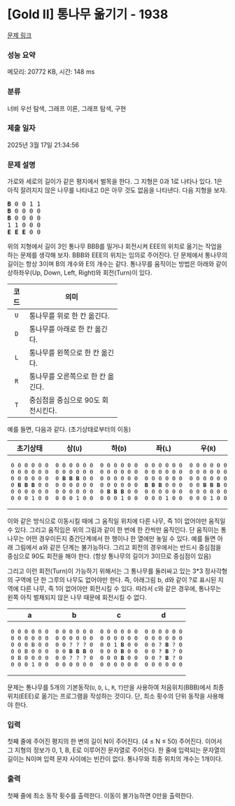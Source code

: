# [Gold II] 통나무 옮기기 - 1938 

[문제 링크](https://www.acmicpc.net/problem/1938) 

### 성능 요약

메모리: 20772 KB, 시간: 148 ms

### 분류

너비 우선 탐색, 그래프 이론, 그래프 탐색, 구현

### 제출 일자

2025년 3월 17일 21:34:56

### 문제 설명

<p>가로와 세로의 길이가 같은 평지에서 벌목을 한다. 그 지형은 0과 1로 나타나 있다. 1은 아직 잘려지지 않은 나무를 나타내고 0은 아무 것도 없음을 나타낸다. 다음 지형을 보자.</p>

<pre><strong>B</strong> 0 0 1 1
<strong>B</strong> 0 0 0 0
<strong>B</strong> 0 0 0 0
1 1 0 0 0
<strong>E</strong> <strong>E</strong> <strong>E</strong> 0 0</pre>

<p>위의 지형에서 길이 3인 통나무 BBB를 밀거나 회전시켜 EEE의 위치로 옮기는 작업을 하는 문제를 생각해 보자. BBB와 EEE의 위치는 임의로 주어진다. 단 문제에서 통나무의 길이는 항상 3이며 B의 개수와 E의 개수는 같다. 통나무를 움직이는 방법은 아래와 같이 상하좌우(Up, Down, Left, Right)와 회전(Turn)이 있다.</p>

<table class="table table-bordered" style="width:50%">
	<thead>
		<tr>
			<th style="text-align: center;">코드</th>
			<th style="text-align: center;">의미</th>
		</tr>
	</thead>
	<tbody>
		<tr>
			<td style="text-align:center"><code>U</code></td>
			<td>통나무를 위로 한 칸 옮긴다.</td>
		</tr>
		<tr>
			<td style="text-align:center"><code>D</code></td>
			<td>통나무를 아래로 한 칸 옮긴다.</td>
		</tr>
		<tr>
			<td style="text-align:center"><code>L</code></td>
			<td>통나무를 왼쪽으로 한 칸 옮긴다.</td>
		</tr>
		<tr>
			<td style="text-align:center"><code>R</code></td>
			<td>통나무를 오른쪽으로 한 칸 옮긴다.</td>
		</tr>
		<tr>
			<td style="text-align:center"><code>T</code></td>
			<td>중심점을 중심으로 90도 회전시킨다.</td>
		</tr>
	</tbody>
</table>

<p>예를 들면, 다음과 같다. (초기상태로부터의 이동)</p>

<table class="table table-bordered" style="width:100%">
	<thead>
		<tr>
			<th style="text-align: center;">초기상태</th>
			<th style="text-align: center;">상(<code>U</code>)</th>
			<th style="text-align: center;">하(<code>D</code>)</th>
			<th style="text-align: center;">좌(<code>L</code>)</th>
			<th style="text-align: center;">우(<code>R</code>)</th>
			<th style="text-align: center;">회전(<code>T</code>)</th>
		</tr>
	</thead>
	<tbody>
		<tr>
			<td>
			<pre style="text-align:center">0 0 0 0 0 0
0 0 0 0 0 0
0 0 0 0 0 0
0 <strong>B B B</strong> 0 0
0 0 0 0 0 0
0 0 0 1 0 0</pre>
			</td>
			<td>
			<pre style="text-align:center">0 0 0 0 0 0
0 0 0 0 0 0
0 <strong>B B B</strong> 0 0
0 0 0 0 0 0
0 0 0 0 0 0
0 0 0 1 0 0</pre>
			</td>
			<td>
			<pre style="text-align:center">0 0 0 0 0 0
0 0 0 0 0 0
0 0 0 0 0 0
0 0 0 0 0 0
0 <strong>B B B</strong> 0 0
0 0 0 1 0 0</pre>
			</td>
			<td>
			<pre style="text-align:center">0 0 0 0 0 0
0 0 0 0 0 0
0 0 0 0 0 0
<strong>B B B</strong> 0 0 0
0 0 0 0 0 0
0 0 0 1 0 0</pre>
			</td>
			<td>
			<pre style="text-align:center">0 0 0 0 0 0
0 0 0 0 0 0
0 0 0 0 0 0
0 0 <strong>B B B</strong> 0
0 0 0 0 0 0
0 0 0 1 0 0</pre>
			</td>
			<td>
			<pre style="text-align:center">0 0 0 0 0 0
0 0 0 0 0 0
0 0 <strong>B</strong> 0 0 0
0 0 <strong>B</strong> 0 0 0
0 0 <strong>B</strong> 0 0 0
0 0 0 1 0 0</pre>
			</td>
		</tr>
	</tbody>
</table>

<p>이와 같은 방식으로 이동시킬 때에 그 움직일 위치에 다른 나무, 즉 1이 없어야만 움직일 수 있다. 그리고 움직임은 위의 그림과 같이 한 번에 한 칸씩만 움직인다. 단 움직이는 통나무는 어떤 경우이든지 중간단계에서 한 행이나 한 열에만 놓일 수 있다. 예를 들면 아래 그림에서 a와 같은 단계는 불가능하다. 그리고 회전의 경우에서는 반드시 중심점을 중심으로 90도 회전을 해야 한다. (항상 통나무의 길이가 3이므로 중심점이 있음)</p>

<p>그리고 이런 회전(Turn)이 가능하기 위해서는 그 통나무를 둘러싸고 있는 3*3 정사각형의 구역에 단 한 그루의 나무도 없어야만 한다. 즉, 아래그림 b, d와 같이 ?로 표시된 지역에 다른 나무, 즉 1이 없어야만 회전시킬 수 있다. 따라서 c와 같은 경우에, 통나무는 왼쪽 아직 벌채되지 않은 나무 때문에 회전시킬 수 없다.</p>

<table class="table table-bordered" style="width:100%">
	<thead>
		<tr>
			<th style="text-align: center;">a</th>
			<th style="text-align: center;">b</th>
			<th style="text-align: center;">c</th>
			<th style="text-align: center;">d</th>
		</tr>
	</thead>
	<tbody>
		<tr>
			<td>
			<pre style="text-align:center">0 0 0 0 0 0
0 0 0 0 0 0
0 0 0 B 0 0
0 0 B 0 0 0
0 B 0 0 0 0
0 0 0 1 0 0</pre>
			</td>
			<td>
			<pre style="text-align:center">0 0 0 0 0 0
0 0 0 0 0 0
0 0 ? ? ? 0
0 0 <strong>B B B </strong>0
0 0 ? ? ? 0
0 0 0 0 0 0</pre>
			</td>
			<td>
			<pre style="text-align:center">0 0 0 0 0 0
0 0 0 0 0 0
0 0 1 <strong>B</strong> 0 0
0 0 0 <strong>B</strong> 0 0
0 0 0 <strong>B</strong> 0 0
0 0 0 0 0 0</pre>
			</td>
			<td>
			<pre style="text-align:center">0 0 0 0 0 0
0 0 0 0 0 0
0 0 ? <strong>B</strong> ? 0
0 0 ? <strong>B</strong> ? 0
0 0 ? <strong>B</strong> ? 0
0 0 0 0 0 0</pre>
			</td>
		</tr>
	</tbody>
</table>

<p>문제는 통나무를 5개의 기본동작(<code>U</code>, <code>D</code>, <code>L</code>, <code>R</code>, <code>T</code>)만을 사용하여 처음위치(BBB)에서 최종위치(EEE)로 옮기는 프로그램을 작성하는 것이다. 단, 최소 횟수의 단위 동작을 사용해야 한다.</p>

### 입력 

 <p>첫째 줄에 주어진 평지의 한 변의 길이 N이 주어진다. (4 ≤ N ≤ 50) 주어진다. 이어서 그 지형의 정보가 0, 1, B, E로 이루어진 문자열로 주어진다. 한 줄에 입력되는 문자열의 길이는 N이며 입력 문자 사이에는 빈칸이 없다. 통나무와 최종 위치의 개수는 1개이다.</p>

### 출력 

 <p>첫째 줄에 최소 동작 횟수를 출력한다. 이동이 불가능하면 0만을 출력한다.</p>

